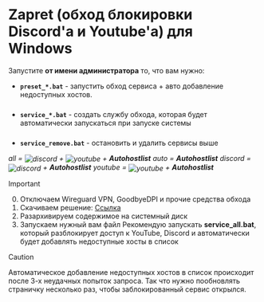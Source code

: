# Zapret (обход блокировки Discord'а и Youtube'а) для Windows


Запустите **от имени администратора** то, что вам нужно:
- **`preset_*.bat`** - запустить обход сервиса + авто добавление недоступных хостов.
###
- **`service_*.bat`** - создать службу обхода, которая будет автоматически запускаться при запуске системы
###
- **`service_remove.bat`** - остановить и удалить сервисы выше


*all = <img src="https://cdn-icons-png.flaticon.com/16/906/906361.png" alt="discord" style="vertical-align: middle;"/> + <img src="https://cdn-icons-png.flaticon.com/16/3670/3670147.png" alt="youtube" style="vertical-align: middle;"/> + **Autohostlist**
auto = **Autohostlist**
discord = <img src="https://cdn-icons-png.flaticon.com/16/906/906361.png" alt="discord" style="vertical-align: middle;"/> + **Autohostlist**
youtube = <img src="https://cdn-icons-png.flaticon.com/16/3670/3670147.png" alt="youtube" style="vertical-align: middle;"/> + **Autohostlist***

> [!IMPORTANT] 
> 0. Отключаем Wireguard VPN, GoodbyeDPI и прочие средства обхода
> 1. Скачиваем решение:  <a href="https://github.com/vchikalkin/zapret-discord-youtube/releases/download/v0.0.1/zapret-discord-youtube-0.0.1.zip">Ссылка</a>
> 2. Разархивируем содержимое на системный диск
> 3. Запускаем нужный вам файл
> Рекомендую запускать **service_all.bat**, который разблокирует доступ к YouTube, Discord и автоматически будет добавлять недоступные хосты в список

> [!CAUTION] 
> Автоматическое добавление недоступных хостов в список происходит после 3-х неудачных попыток запроса. Так что нужно пообновлять страничку несколько раз, чтобы заблокированный сервис открылся.